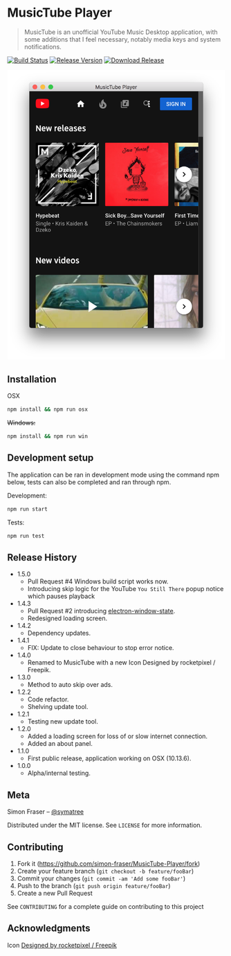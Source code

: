 # MusicTube Player
> MusicTube is an unofficial YouTube Music Desktop application, with some additions that I feel necessary, notably media keys and system notifications.

[![Build Status][ci-image]][ci-url]
[![Release Version][release-image]][release-url]
[![Download Release][download-image]][release-url]

![Opening Screenshot](assets/pics/start-screenshot.png)

## Installation

OSX

```sh
npm install && npm run osx
```

~~Windows:~~

```sh
npm install && npm run win
```

## Development setup

The application can be ran in development mode using the command npm below, tests can also be completed and ran through npm.

Development:

```sh
npm run start
```

Tests:

```sh
npm run test
```

## Release History
* 1.5.0
    * Pull Request #4 Windows build script works now.
    * Introducing skip logic for the YouTube `You Still There` popup notice which pauses playback
* 1.4.3
    * Pull Request #2 introducing [electron-window-state](https://npmjs.com/package/electron-window-state).
    * Redesigned loading screen.
* 1.4.2
    * Dependency updates.
* 1.4.1
    * FIX: Update to close behaviour to stop error notice.
* 1.4.0
    * Renamed to MusicTube with a new Icon Designed by rocketpixel / Freepik.
* 1.3.0
    * Method to auto skip over ads.
* 1.2.2
    * Code refactor.
    * Shelving update tool.
* 1.2.1
    * Testing new update tool.
* 1.2.0
    * Added a loading screen for loss of or slow internet connection.
    * Added an about panel.
* 1.1.0
    * First public release, application working on OSX (10.13.6).
* 1.0.0
    * Alpha/internal testing.

## Meta

Simon Fraser – [@symatree](https://twitter.com/symatree)

Distributed under the MIT license. See ``LICENSE`` for more information.

## Contributing

1. Fork it (<https://github.com/simon-fraser/MusicTube-Player/fork>)
2. Create your feature branch (`git checkout -b feature/fooBar`)
3. Commit your changes (`git commit -am 'Add some fooBar'`)
4. Push to the branch (`git push origin feature/fooBar`)
5. Create a new Pull Request

See ``CONTRIBUTING`` for a complete guide on contributing to this project

## Acknowledgments

Icon [Designed by rocketpixel / Freepik](http://www.freepik.com)

<!-- Markdown link & img dfn's -->
[ci-image]: https://circleci.com/gh/simon-fraser/MusicTube-Player.svg?style=svg
[ci-url]: https://circleci.com/gh/simon-fraser/MusicTube-Player
[release-image]: https://img.shields.io/github/release/simon-fraser/MusicTube-Player/all.svg
[release-url]: https://github.com/simon-fraser/MusicTube-Player/releases
[download-image]: https://img.shields.io/github/release-date/simon-fraser/MusicTube-Player.svg?colorB=brightgreen